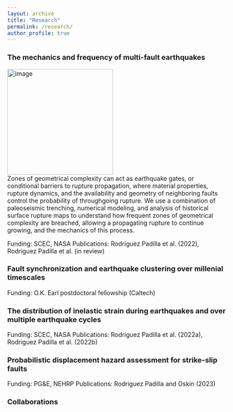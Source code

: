 ```yaml
---
layout: archive
title: "Research"
permalink: /research/
author_profile: true
---
```


### The mechanics and frequency of multi-fault earthquakes

<img width="243" alt="image" src="https://github.com/absrp/albamrodriguez.github.io/assets/52015046/de236541-cbe4-44cf-b54f-6042c17c02b3">

<div align="wrap"> Zones of geometrical complexity can act as earthquake gates, or conditional barriers to rupture propagation, where material properties, rupture dynamics, and the availability and geometry of neighboring faults control the probability of throughgoing rupture. We use a combination of paleoseismic trenching, numerical modeling, and analysis of historical surface rupture maps to understand how frequent zones of geometrical complexity are breached, allowing a propagating rupture to continue growing, and the mechanics of this process.

Funding: SCEC, NASA
Publications: Rodriguez Padilla et al. (2022), Rodriguez Padilla et al. (in review) 

### Fault synchronization and earthquake clustering over millenial timescales

Funding: O.K. Earl postdoctoral fellowship (Caltech)

### The distribution of inelastic strain during earthquakes and over multiple earthquake cycles

Funding: SCEC, NASA
Publications: Rodriguez Padilla et al. (2022a),  Rodriguez Padilla et al. (2022b)

### Probabilistic displacement hazard assessment for strike-slip faults

Funding: PG&E, NEHRP
Publications: Rodriguez Padilla and Oskin (2023)

### Collaborations
